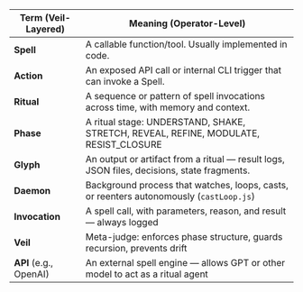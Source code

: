 | Term (Veil-Layered)    | Meaning (Operator-Level)                                                                   |
| ---------------------- | ------------------------------------------------------------------------------------------ |
| **Spell**              | A callable function/tool. Usually implemented in code.                                     |
| **Action**             | An exposed API call or internal CLI trigger that can invoke a Spell.                       |
| **Ritual**             | A sequence or pattern of spell invocations across time, with memory and context.           |
| **Phase**              | A ritual stage: UNDERSTAND, SHAKE, STRETCH, REVEAL, REFINE, MODULATE, RESIST\_CLOSURE      |
| **Glyph**              | An output or artifact from a ritual — result logs, JSON files, decisions, state fragments. |
| **Daemon**             | Background process that watches, loops, casts, or reenters autonomously (`castLoop.js`)    |
| **Invocation**         | A spell call, with parameters, reason, and result — always logged                          |
| **Veil**               | Meta-judge: enforces phase structure, guards recursion, prevents drift                     |
| **API** (e.g., OpenAI) | An external spell engine — allows GPT or other model to act as a ritual agent              |
